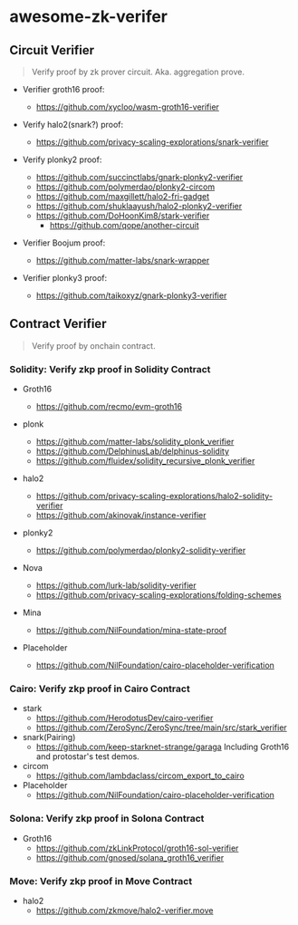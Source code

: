 # awesome-zk-verifer


## Circuit Verifier
> Verify proof by zk prover circuit. Aka. aggregation prove.

* Verifier groth16 proof:
  * https://github.com/xycloo/wasm-groth16-verifier
* Verify halo2(snark?) proof:
  * https://github.com/privacy-scaling-explorations/snark-verifier
      
* Verify plonky2 proof:
  * https://github.com/succinctlabs/gnark-plonky2-verifier
  * https://github.com/polymerdao/plonky2-circom
  * https://github.com/maxgillett/halo2-fri-gadget
  * https://github.com/shuklaayush/halo2-plonky2-verifier
  * https://github.com/DoHoonKim8/stark-verifier
    * https://github.com/qope/another-circuit
      
* Verifier Boojum proof:
  * https://github.com/matter-labs/snark-wrapper

* Verifier plonky3 proof:
  * https://github.com/taikoxyz/gnark-plonky3-verifier


## Contract  Verifier
> Verify proof by onchain contract.

### Solidity: Verify zkp proof in Solidity Contract
* Groth16
  * https://github.com/recmo/evm-groth16

* plonk
  * https://github.com/matter-labs/solidity_plonk_verifier
  * https://github.com/DelphinusLab/delphinus-solidity
  * https://github.com/fluidex/solidity_recursive_plonk_verifier

* halo2
  * https://github.com/privacy-scaling-explorations/halo2-solidity-verifier
  * https://github.com/akinovak/instance-verifier
  
* plonky2
  * https://github.com/polymerdao/plonky2-solidity-verifier

* Nova
  * https://github.com/lurk-lab/solidity-verifier
  * https://github.com/privacy-scaling-explorations/folding-schemes
    
* Mina
  * https://github.com/NilFoundation/mina-state-proof
    
* Placeholder
  * https://github.com/NilFoundation/cairo-placeholder-verification


### Cairo: Verify zkp proof in Cairo Contract
* stark
    * https://github.com/HerodotusDev/cairo-verifier
    * https://github.com/ZeroSync/ZeroSync/tree/main/src/stark_verifier
* snark(Pairing)
   * https://github.com/keep-starknet-strange/garaga Including Groth16 and protostar's test demos.
* circom
  * https://github.com/lambdaclass/circom_export_to_cairo
* Placeholder
    * https://github.com/NilFoundation/cairo-placeholder-verification

### Solona: Verify zkp proof in Solona Contract
* Groth16
  * https://github.com/zkLinkProtocol/groth16-sol-verifier
  * https://github.com/gnosed/solana_groth16_verifier

### Move: Verify zkp proof in Move Contract
* halo2
  * https://github.com/zkmove/halo2-verifier.move


